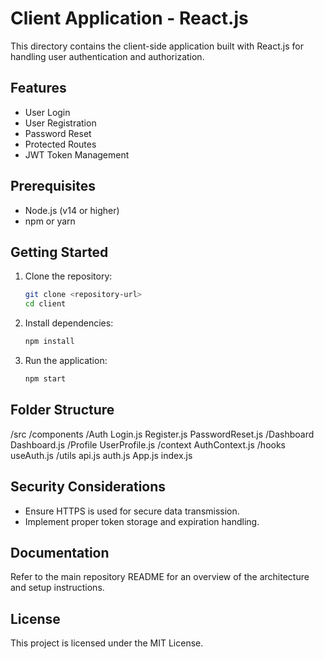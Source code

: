 # Client Application - React.js

This directory contains the client-side application built with React.js for handling user authentication and authorization.

## Features

- User Login
- User Registration
- Password Reset
- Protected Routes
- JWT Token Management

## Prerequisites

- Node.js (v14 or higher)
- npm or yarn

## Getting Started

1. Clone the repository:
   ```bash
   git clone <repository-url>
   cd client

2. Install dependencies:
	```bash
	npm install

3. Run the application:
	```bash
	npm start

## Folder Structure

/src
  /components
    /Auth
      Login.js
      Register.js
      PasswordReset.js
    /Dashboard
      Dashboard.js
    /Profile
      UserProfile.js
  /context
    AuthContext.js
  /hooks
    useAuth.js
  /utils
    api.js
    auth.js
  App.js
  index.js

## Security Considerations

- Ensure HTTPS is used for secure data transmission.
- Implement proper token storage and expiration handling.

## Documentation
Refer to the main repository README for an overview of the architecture and setup instructions.

## License

This project is licensed under the MIT License.